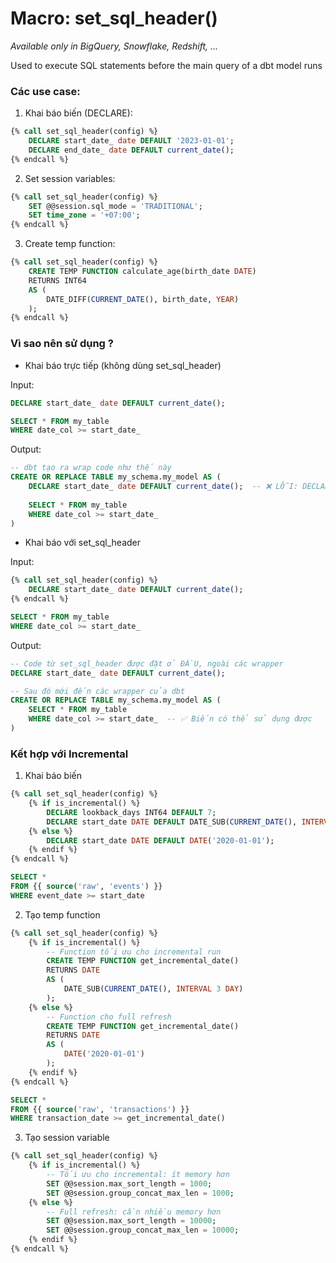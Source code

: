 # Macro: set_sql_header()
*Available only in BigQuery, Snowflake, Redshift, ...*   

Used to execute SQL statements before the main query of a dbt model runs  

### Các use case:
1. Khai báo biến (DECLARE):
```sql
{% call set_sql_header(config) %}
    DECLARE start_date_ date DEFAULT '2023-01-01';
    DECLARE end_date_ date DEFAULT current_date();
{% endcall %}
```
2. Set session variables:
```sql
{% call set_sql_header(config) %}
    SET @@session.sql_mode = 'TRADITIONAL';
    SET time_zone = '+07:00';
{% endcall %}
```
3. Create temp function:
```sql
{% call set_sql_header(config) %}
    CREATE TEMP FUNCTION calculate_age(birth_date DATE)
    RETURNS INT64
    AS (
        DATE_DIFF(CURRENT_DATE(), birth_date, YEAR)
    );
{% endcall %}
```
### Vì sao nên sử dụng ?
* Khai báo trực tiếp (không dùng set_sql_header)  

Input:
```sql
DECLARE start_date_ date DEFAULT current_date();

SELECT * FROM my_table
WHERE date_col >= start_date_
```
Output:

```sql
-- dbt tạo ra wrap code như thế này
CREATE OR REPLACE TABLE my_schema.my_model AS (
    DECLARE start_date_ date DEFAULT current_date();  -- ❌ LỖI: DECLARE không thể ở đây
    
    SELECT * FROM my_table
    WHERE date_col >= start_date_
)
```
* Khai báo với set_sql_header  

Input:
```sql
{% call set_sql_header(config) %}
    DECLARE start_date_ date DEFAULT current_date();
{% endcall %}

SELECT * FROM my_table
WHERE date_col >= start_date_
```
Output:
```sql
-- Code từ set_sql_header được đặt ở ĐẦU, ngoài các wrapper
DECLARE start_date_ date DEFAULT current_date();

-- Sau đó mới đến các wrapper của dbt
CREATE OR REPLACE TABLE my_schema.my_model AS (
    SELECT * FROM my_table
    WHERE date_col >= start_date_  -- ✅ Biến có thể sử dụng được
)
```

### Kết hợp với Incremental
1. Khai báo biến
```sql
{% call set_sql_header(config) %}
    {% if is_incremental() %}
        DECLARE lookback_days INT64 DEFAULT 7;
        DECLARE start_date DATE DEFAULT DATE_SUB(CURRENT_DATE(), INTERVAL lookback_days DAY);
    {% else %}
        DECLARE start_date DATE DEFAULT DATE('2020-01-01');
    {% endif %}
{% endcall %}

SELECT *
FROM {{ source('raw', 'events') }}
WHERE event_date >= start_date
```

2. Tạo temp function
```sql
{% call set_sql_header(config) %}
    {% if is_incremental() %}
        -- Function tối ưu cho incremental run
        CREATE TEMP FUNCTION get_incremental_date()
        RETURNS DATE
        AS (
            DATE_SUB(CURRENT_DATE(), INTERVAL 3 DAY)
        );
    {% else %}
        -- Function cho full refresh
        CREATE TEMP FUNCTION get_incremental_date()
        RETURNS DATE  
        AS (
            DATE('2020-01-01')
        );
    {% endif %}
{% endcall %}

SELECT *
FROM {{ source('raw', 'transactions') }}
WHERE transaction_date >= get_incremental_date()
```

3. Tạo session variable
```sql
{% call set_sql_header(config) %}
    {% if is_incremental() %}
        -- Tối ưu cho incremental: ít memory hơn
        SET @@session.max_sort_length = 1000;
        SET @@session.group_concat_max_len = 1000;
    {% else %}
        -- Full refresh: cần nhiều memory hơn
        SET @@session.max_sort_length = 10000;
        SET @@session.group_concat_max_len = 10000;
    {% endif %}
{% endcall %}
```